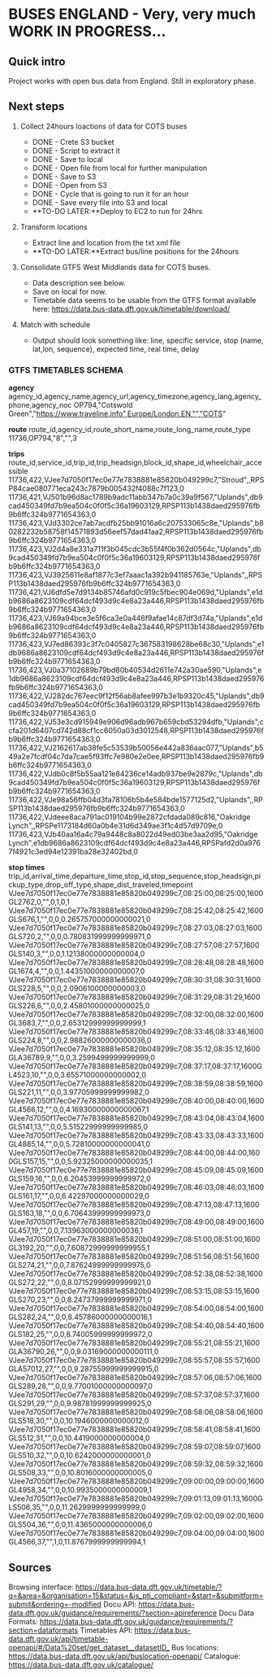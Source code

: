 # BUSES ENGLAND - Very, very much WORK IN PROGRESS...

## Quick intro

Project works with open bus data from England. Still in exploratory phase.

## Next steps

1. Collect 24hours loactions of data for COTS buses
    - DONE - Crete S3 bucket
    - DONE - Script to extract it
    - DONE - Save to local
    - DONE - Open file from local for further manipulation
    - DONE - Save to S3
    - DONE - Open from S3
    - DONE - Cycle that is going to run it for an hour
    - DONE - Save every file into S3 and local
    - **TO-DO LATER:**Deploy to EC2 to run for 24hrs

2. Transform locations
    - Extract line and location from the txt xml file
    - **TO-DO LATER:**Extract bus/line positions for the 24hours

3. Consolidate GTFS West Middlands data for COTS buses.
    - Data description see below.
    - Save on local for now.
    - Timetable data seems to be usable from the GTFS format available here: <https://data.bus-data.dft.gov.uk/timetable/download/>

4. Match with schedule
    - Output should look something like: line, specific service, stop (name, lat,lon, sequence), expected time, real time, delay

### GTFS TIMETABLES SCHEMA

**agency**
agency_id,agency_name,agency_url,agency_timezone,agency_lang,agency_phone,agency_noc
OP794,"Cotswold Green","https://www.traveline.info",Europe/London,EN,"","COTS"

**route**
route_id,agency_id,route_short_name,route_long_name,route_type
11736,OP794,"8","",3

**trips**
route_id,service_id,trip_id,trip_headsign,block_id,shape_id,wheelchair_accessible
11736,422,VJee7d7050f17ec0e77e7838881e85820b049299c7,"Stroud",,RPSP84cae080771eca243c7879b005432f4088c7f123,0
11736,421,VJ501b96d8ac1789b9adc11abb347b7a0c39a9f567,"Uplands",db9cad450349fd7b9ea504c0f0f5c36a19603129,RPSP113b1438daed295976fb9b6ffc324b9771654363,0
11736,423,VJd3302ce7ab7acdfb25bb91016a6c207533065c8e,"Uplands",b80282232b58758f14571893d56eef57dad41aa2,RPSP113b1438daed295976fb9b6ffc324b9771654363,0
11736,423,VJ2d4a8e331a711f3b045cdc3b55f4f0b362d0564c,"Uplands",db9cad450349fd7b9ea504c0f0f5c36a19603129,RPSP113b1438daed295976fb9b6ffc324b9771654363,0
11736,423,VJ3925611e8af1877c3ef7aaac1a392b941185763e,"Uplands",,RPSP113b1438daed295976fb9b6ffc324b9771654363,0
11736,421,VJ6dfd5e7d9134b85746afd0c919c5fbec904e069d,"Uplands",e1db9686a8623109cdf64dcf493d9c4e8a23a446,RPSP113b1438daed295976fb9b6ffc324b9771654363,0
11736,423,VJ69a94bce3e5f6ca3e0a446f9afae14c87df3d74a,"Uplands",e1db9686a8623109cdf64dcf493d9c4e8a23a446,RPSP113b1438daed295976fb9b6ffc324b9771654363,0
11736,423,VJ7ed86393c3f7c0405827c367583198628be68c30,"Uplands",e1db9686a8623109cdf64dcf493d9c4e8a23a446,RPSP113b1438daed295976fb9b6ffc324b9771654363,0
11736,423,VJ0a37102689b79bd80b40534d2611e742a30ae590,"Uplands",e1db9686a8623109cdf64dcf493d9c4e8a23a446,RPSP113b1438daed295976fb9b6ffc324b9771654363,0
11736,422,VJ282dc767eec9f12f56ab8afee997b3e1b9320c45,"Uplands",db9cad450349fd7b9ea504c0f0f5c36a19603129,RPSP113b1438daed295976fb9b6ffc324b9771654363,0
11736,422,VJ53e3cd915949e906d96adb967b659cbd53294dfb,"Uplands",ccfa201d6407cd742d88cf1cc6050a03d3012548,RPSP113b1438daed295976fb9b6ffc324b9771654363,0
11736,422,VJ2162617ab38fe5c53539b50056e442a836aac077,"Uplands",b549a2e7fcdf04c7da7cae5f93ffc7e980e2e0ee,RPSP113b1438daed295976fb9b6ffc324b9771654363,0
11736,422,VJdb0c8f5b55aa121e84236ce14adb937be9e2879c,"Uplands",db9cad450349fd7b9ea504c0f0f5c36a19603129,RPSP113b1438daed295976fb9b6ffc324b9771654363,0
11736,422,VJe98a56ffb04d3fa78106b5b4e584bde1577125d2,"Uplands",,RPSP113b1438daed295976fb9b6ffc324b9771654363,0
11736,422,VJdeee8aca791ac019104b99e2872cfdada089c816,"Oakridge Lynch",,RPSPe1173184d60a0b4e31d6d349ae3f1c4d57d9709e,0
11736,423,VJb40aa16a4c79a9448c8a8022d49ed03be3aa2d95,"Oakridge Lynch",e1db9686a8623109cdf64dcf493d9c4e8a23a446,RPSPafd2d0a9767f4921c3ed94e12391ba28e32402bd,0

**stop times**
trip_id,arrival_time,departure_time,stop_id,stop_sequence,stop_headsign,pickup_type,drop_off_type,shape_dist_traveled,timepoint
VJee7d7050f17ec0e77e7838881e85820b049299c7,08:25:00,08:25:00,1600GL2762,0,"",0,1,0,1
VJee7d7050f17ec0e77e7838881e85820b049299c7,08:25:42,08:25:42,1600GLS676,1,"",0,0,0.265757000000000021,0
VJee7d7050f17ec0e77e7838881e85820b049299c7,08:27:03,08:27:03,1600GLS720,2,"",0,0,0.780831999999999971,0
VJee7d7050f17ec0e77e7838881e85820b049299c7,08:27:57,08:27:57,1600GLS140,3,"",0,0,1.12138000000000004,0
VJee7d7050f17ec0e77e7838881e85820b049299c7,08:28:48,08:28:48,1600GL1674,4,"",0,0,1.44351000000000007,0
VJee7d7050f17ec0e77e7838881e85820b049299c7,08:30:31,08:30:31,1600GLS228,5,"",0,0,2.0906100000000003,0
VJee7d7050f17ec0e77e7838881e85820b049299c7,08:31:29,08:31:29,1600GLS226,6,"",0,0,2.45801000000000025,0
VJee7d7050f17ec0e77e7838881e85820b049299c7,08:32:00,08:32:00,1600GL3683,7,"",0,0,2.65312999999999999,1
VJee7d7050f17ec0e77e7838881e85820b049299c7,08:33:46,08:33:46,1600GLS224,8,"",0,0,2.98826000000000036,0
VJee7d7050f17ec0e77e7838881e85820b049299c7,08:35:12,08:35:12,1600GLA36789,9,"",0,0,3.2599499999999999,0
VJee7d7050f17ec0e77e7838881e85820b049299c7,08:37:17,08:37:17,1600GL4523,10,"",0,0,3.65571000000000002,0
VJee7d7050f17ec0e77e7838881e85820b049299c7,08:38:59,08:38:59,1600GLS221,11,"",0,0,3.97705999999999982,0
VJee7d7050f17ec0e77e7838881e85820b049299c7,08:40:00,08:40:00,1600GL4566,12,"",0,0,4.16930000000000067,1
VJee7d7050f17ec0e77e7838881e85820b049299c7,08:43:04,08:43:04,1600GLS141,13,"",0,0,5.51522999999999985,0
VJee7d7050f17ec0e77e7838881e85820b049299c7,08:43:33,08:43:33,1600GL4885,14,"",0,0,5.72810000000000041,0
VJee7d7050f17ec0e77e7838881e85820b049299c7,08:44:00,08:44:00,1600GLS157,15,"",0,0,5.92325000000000035,1
VJee7d7050f17ec0e77e7838881e85820b049299c7,08:45:09,08:45:09,1600GLS159,16,"",0,0,6.20453999999999972,0
VJee7d7050f17ec0e77e7838881e85820b049299c7,08:46:03,08:46:03,1600GLS161,17,"",0,0,6.42297000000000029,0
VJee7d7050f17ec0e77e7838881e85820b049299c7,08:47:13,08:47:13,1600GLS163,18,"",0,0,6.70643999999999973,0
VJee7d7050f17ec0e77e7838881e85820b049299c7,08:49:00,08:49:00,1600GL457,19,"",0,0,7.13963000000000036,1
VJee7d7050f17ec0e77e7838881e85820b049299c7,08:51:00,08:51:00,1600GL3192,20,"",0,0,7.60872999999999955,1
VJee7d7050f17ec0e77e7838881e85820b049299c7,08:51:56,08:51:56,1600GLS274,21,"",0,0,7.87624999999999975,0
VJee7d7050f17ec0e77e7838881e85820b049299c7,08:52:38,08:52:38,1600GLS272,22,"",0,0,8.07152999999999921,0
VJee7d7050f17ec0e77e7838881e85820b049299c7,08:53:15,08:53:15,1600GLS270,23,"",0,0,8.24737999999999971,0
VJee7d7050f17ec0e77e7838881e85820b049299c7,08:54:00,08:54:00,1600GLS282,24,"",0,0,8.45786000000000016,1
VJee7d7050f17ec0e77e7838881e85820b049299c7,08:54:40,08:54:40,1600GLS182,25,"",0,0,8.74005999999999972,0
VJee7d7050f17ec0e77e7838881e85820b049299c7,08:55:21,08:55:21,1600GLA36790,26,"",0,0,9.03169000000000111,0
VJee7d7050f17ec0e77e7838881e85820b049299c7,08:55:57,08:55:57,1600GLA57012,27,"",0,0,9.28755999999999915,0
VJee7d7050f17ec0e77e7838881e85820b049299c7,08:57:06,08:57:06,1600GLS289,28,"",0,0,9.77001000000000097,0
VJee7d7050f17ec0e77e7838881e85820b049299c7,08:57:37,08:57:37,1600GLS291,29,"",0,0,9.98781999999999925,0
VJee7d7050f17ec0e77e7838881e85820b049299c7,08:58:06,08:58:06,1600GLS518,30,"",0,0,10.1946000000000012,0
VJee7d7050f17ec0e77e7838881e85820b049299c7,08:58:41,08:58:41,1600GLS512,31,"",0,0,10.4419000000000004,0
VJee7d7050f17ec0e77e7838881e85820b049299c7,08:59:07,08:59:07,1600GLS510,32,"",0,0,10.6242000000000001,0
VJee7d7050f17ec0e77e7838881e85820b049299c7,08:59:32,08:59:32,1600GLS508,33,"",0,0,10.8016000000000005,0
VJee7d7050f17ec0e77e7838881e85820b049299c7,09:00:00,09:00:00,1600GL4958,34,"",0,0,10.9935000000000009,1
VJee7d7050f17ec0e77e7838881e85820b049299c7,09:01:13,09:01:13,1600GLS506,35,"",0,0,11.2629999999999999,0
VJee7d7050f17ec0e77e7838881e85820b049299c7,09:02:00,09:02:00,1600GLS504,36,"",0,0,11.4365000000000006,0
VJee7d7050f17ec0e77e7838881e85820b049299c7,09:04:00,09:04:00,1600GL4566,37,"",1,0,11.8767999999999994,1

## Sources

Browsing interface: <https://data.bus-data.dft.gov.uk/timetable/?q=&area=&organisation=15&status=&is_pti_compliant=&start=&submitform=submit&ordering=-modified>
Docu API: <https://data.bus-data.dft.gov.uk/guidance/requirements/?section=apireference>
Docu Data Formats: <https://data.bus-data.dft.gov.uk/guidance/requirements/?section=dataformats>
Timetables API: <https://data.bus-data.dft.gov.uk/api/timetable-openapi/#/Data%20set/get_dataset__datasetID_>
Bus locations: <https://data.bus-data.dft.gov.uk/api/buslocation-openapi/>
Catalogue: <https://data.bus-data.dft.gov.uk/catalogue/>
